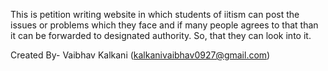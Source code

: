 This is petition writing website in which students of iitism can post the issues or problems which they face and if many people agrees to that than it can be forwarded to designated authority. So, that they can look into it.

Created By- Vaibhav Kalkani (kalkanivaibhav0927@gmail.com)



